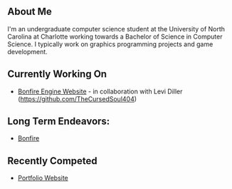 ## About Me
I'm an undergraduate computer science student at the University of North Carolina at Charlotte working towards a Bachelor of Science in Computer Science. I typically work on graphics programming projects and game development.

## Currently Working On
* [Bonfire Engine Website](https://github.com/Caleb-Kronstad/bonfireengine.com) - in collaboration with Levi Diller (https://github.com/TheCursedSoul404)

## Long Term Endeavors:
* [Bonfire](https://github.com/Caleb-Kronstad/Bonfire)

## Recently Competed
* [Portfolio Website](https://github.com/Caleb-Kronstad/calebkronstad.com)
